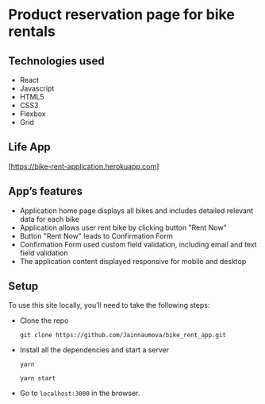 # Product reservation page for bike rentals
## Technologies used
* React
* Javascript
* HTML5
* CSS3
* Flexbox
* Grid

## Life App

  [https://bike-rent-application.herokuapp.com]

## App’s features

* Application home page displays all bikes and includes detailed relevant data for each bike
* Application allows user rent bike by clicking button "Rent Now"
* Button "Rent Now" leads to Confirmation Form
* Confirmation Form used custom field validation, including email and text field validation
* The application content displayed responsive for mobile and desktop

## Setup
To use this site locally, you’ll need to take the following steps:

* Clone the repo

    ```git clone https://github.com/Jainnaumova/bike_rent_app.git```

* Install all the dependencies and start a server

    ```yarn```

    ```yarn start```

* Go to `localhost:3000` in the browser.
